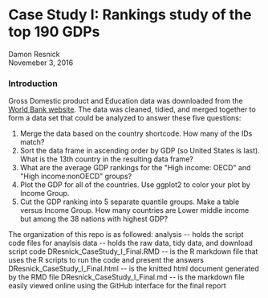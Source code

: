 # Case Study I: Rankings study of the top 190 GDPs
Damon Resnick  
Novemeber 3, 2016  

### Introduction
Gross Domestic product and Education data was downloaded from the [World Bank website](http://www.worldbank.org/). The data was cleaned, tidied, and merged together to form a data set that could be analyzed to answer these five questions:  

1)  Merge the data based on the country shortcode. How many of the IDs match?     
2)  Sort the data frame in ascending order by GDP (so United States is last). What is the 13th country in the resulting data frame?  
3)  What are the average GDP rankings for the "High income: OECD" and "High income:nonOECD" groups?  
4)  Plot the GDP for all of the countries. Use ggplot2 to color your plot by Income Group.  
5)  Cut the GDP ranking into 5 separate quantile groups. Make a table versus Income Group. How many countries are Lower middle income but among the 38 nations with highest GDP?   

The organization of this repo is as followed:
analysis -- holds the script code files for anaylsis
data -- holds the raw data, tidy data, and download script code
DResnick_CaseStudy_I_Final.RMD -- is the R markdown file that uses the R scripts to run the code and present the answers
DResnick_CaseStudy_I_Final.html -- is the knitted html document generated by the RMD file
DResnick_CaseStudy_I_Final.md -- is the markdown file easily viewed online using the GitHub interface for the final report
